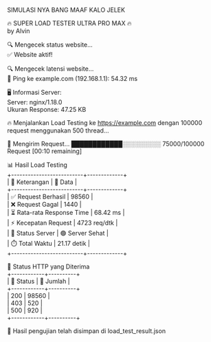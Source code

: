SIMULASI NYA BANG MAAF KALO JELEK


🔥 SUPER LOAD TESTER ULTRA PRO MAX 🔥  
by Alvin  

🔍 Mengecek status website...  
✅ Website aktif!  

🔍 Mengecek latensi website...  
📡 Ping ke example.com (192.168.1.1): 54.32 ms  

🖥️ Informasi Server:  
Server: nginx/1.18.0  
Ukuran Response: 47.25 KB  

🔥 Menjalankan Load Testing ke https://example.com dengan 100000 request menggunakan 500 thread...  

📡 Mengirim Request...  ████████████░░░░░░░░░  75000/100000 Request  [00:10 remaining]  

📊 Hasil Load Testing  
+--------------------------+-------------+  
| 📌 Keterangan           | 🔢 Data     |  
+--------------------------+-------------+  
| ✅ Request Berhasil      | 98560       |  
| ❌ Request Gagal        | 1440        |  
| ⏳ Rata-rata Response Time | 68.42 ms   |  
| ⚡ Kecepatan Request    | 4723 req/dtk |  
| 📡 Status Server        | 🟢 Server Sehat |  
| ⏱️ Total Waktu          | 21.17 detik |  
+--------------------------+-------------+  

📡 Status HTTP yang Diterima  
+------------+----------+  
| 📌 Status  | 🔢 Jumlah |  
+------------+----------+  
| 200        | 98560    |  
| 403        | 520      |  
| 500        | 920      |  
+------------+----------+  

📁 Hasil pengujian telah disimpan di load_test_result.json
